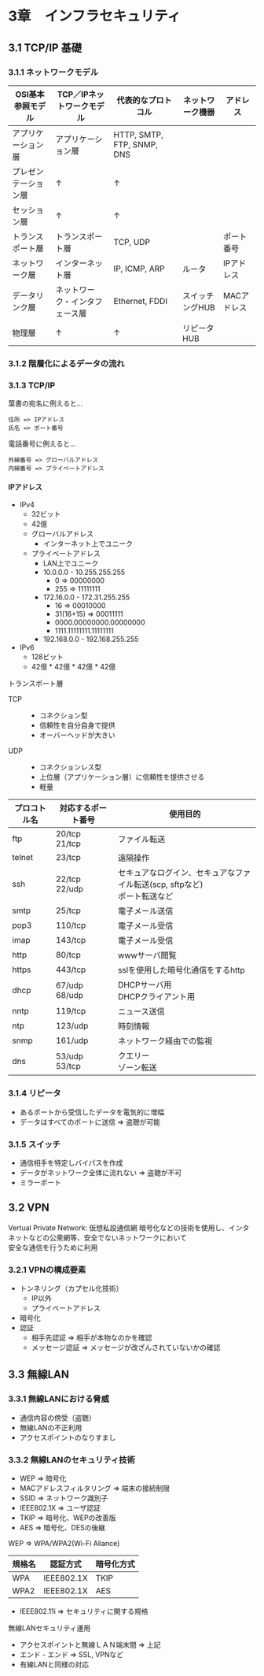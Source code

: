 # 3章　インフラセキュリティ
## 3.1 TCP/IP 基礎
### 3.1.1 ネットワークモデル

OSI基本参照モデル | TCP／IPネットワークモデル | 代表的なプロトコル | ネットワーク機器 | アドレス
--- | --- | --- | --- | ---
アプリケーション層 | アプリケーション層 | HTTP, SMTP, FTP, SNMP, DNS
プレゼンテーション層 | ↑ | ↑
セッション層 | ↑ | ↑
トランスポート層 | トランスポート層 | TCP, UDP |  | ポート番号
ネットワーク層 | インターネット層 | IP, ICMP, ARP | ルータ | IPアドレス
データリンク層 | ネットワーク・インタフェース層 | Ethernet, FDDI | スイッチングHUB | MACアドレス
物理層 | ↑ | ↑ | リピータHUB

### 3.1.2 階層化によるデータの流れ
### 3.1.3 TCP/IP
葉書の宛名に例えると...

	住所 => IPアドレス
	氏名 => ポート番号

電話番号に例えると...

	外線番号 => グローバルアドレス
	内線番号 => プライベートアドレス

#### IPアドレス
- IPv4
	- 32ビット
	- 42億
	- グローバルアドレス
		- インターネット上でユニーク
	- プライベートアドレス
		- LAN上でユニーク
		- 10.0.0.0 - 10.255.255.255
			- 0 => 00000000
			- 255 => 11111111
		- 172.16.0.0 - 172.31.255.255
			- 16 => 00010000
			- 31(16+15) => 00011111
			- 0000.00000000.00000000
			- 1111.11111111.11111111
		- 192.168.0.0 - 192.168.255.255
- IPv6
	- 128ビット
	- 42億 * 42億 * 42億 * 42億

トランスポート層
<dl>
<dt>TCP</dt>
<dd><ul>
<li>コネクション型</li>
<li>信頼性を自分自身で提供</li>
<li>オーバーヘッドが大きい</li>
</ul></dd>
<dt>UDP</dt>
<dd><ul>
<li>コネクションレス型</li>
<li>上位層（アプリケーション層）に信頼性を提供させる</li>
<li>軽量</li>
</ul></dd>
</dl>

プロコトル名 | 対応するポート番号 | 使用目的
--- | --- | ---
ftp | 20/tcp<br />21/tcp | ファイル転送
telnet | 23/tcp | 遠隔操作
ssh | 22/tcp<br />22/udp | セキュアなログイン、セキュアなファイル転送(scp, sftpなど)<br />ポート転送など
smtp | 25/tcp | 電子メール送信
pop3 | 110/tcp | 電子メール受信
imap | 143/tcp | 電子メール受信
http | 80/tcp | wwwサーバ閲覧
https | 443/tcp | sslを使用した暗号化通信をするhttp
dhcp | 67/udp<br />68/udp | DHCPサーバ用<br />DHCPクライアント用
nntp | 119/tcp | ニュース送信
ntp | 123/udp | 時刻情報
snmp | 161/udp | ネットワーク経由での監視
dns | 53/udp<br />53/tcp | クエリー<br />ゾーン転送

### 3.1.4 リピータ
* あるポートから受信したデータを電気的に増幅
* データはすべてのポートに送信 => 盗聴が可能

### 3.1.5 スイッチ
* 通信相手を特定しバイパスを作成
* データがネットワーク全体に流れない => 盗聴が不可
* ミラーポート

## 3.2 VPN
Vertual Private Network: 仮想私設通信網
暗号化などの技術を使用し、インタネットなどの公衆網等、安全でないネットワークにおいて<br />
安全な通信を行うために利用

### 3.2.1 VPNの構成要素
* トンネリング（カプセル化技術）
  * IP以外
  * プライベートアドレス
* 暗号化
* 認証
	- 相手先認証 => 相手が本物なのかを確認
	- メッセージ認証 => メッセージが改ざんされていないかの確認

## 3.3 無線LAN
### 3.3.1 無線LANにおける脅威
* 通信内容の傍受（盗聴）
* 無線LANの不正利用
* アクセスポイントのなりすまし

### 3.3.2 無線LANのセキュリティ技術
* WEP => 暗号化
* MACアドレスフィルタリング => 端末の接続制限
* SSID => ネットワーク識別子
* IEEE802.1X => ユーザ認証
* TKIP => 暗号化、WEPの改善版
* AES => 暗号化、DESの後継

WEP => WPA/WPA2(Wi-Fi Aliance)

規格名 | 認証方式 | 暗号化方式
--- | --- | ---
WPA | IEEE802.1X | TKIP
WPA2 | IEEE802.1X | AES

- IEEE802.11i => セキュリティに関する規格

無線LANセキュリティ運用

- アクセスポイントと無線ＬＡＮ端末間 => 上記
- エンド - エンド => SSL, VPNなど
- 有線LANと同様の対応